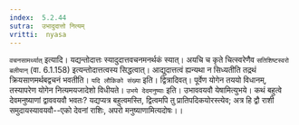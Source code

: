 ```yaml
---
index:  5.2.44
sutra:  उभादुदात्तो नित्यम्
vritti:  nyasa
---
```


`वचनसामर्थ्यात्` इत्यादि। यद्यन्तोदात्तः स्यादुदात्तवचनमनर्थकं स्यात्। अयचि च कृते चित्स्वरेणैव `सतिशिष्टस्वरो बलीयान्` (वा. 6.1.158) इत्यन्तोदात्तत्वस्य सिद्धत्वात्। आद्युदात्तत्वं ह्यन्यथा न सिध्यतीति तद्रथं क्रियसाणमर्थबद्वचनं भवतीति। `यदि लौकिको संख्या` इति। द्वित्रादिवत्। पूर्वेण योगेन तययो विधानम्, तस्यापरेण योगेन नित्यमयजादेशो विधीयते। `उभये देदमनुष्याः` इति। उभाववयवौ येषामित्युभये। कथं बहुत्वे देवमनुष्याणां द्वाववयवौ भवतः? यद्यप्यत्र बहुत्वमस्ति, द्वित्वमपि तु प्रातिपदिकयोरस्त्येव; अत्र हि द्वौ राशी समुदायस्यावयवौ--एको देवनां राशिः, अपरो मनुष्याणामित्यदोषः।।

